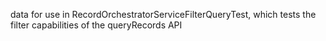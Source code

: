 data for use in RecordOrchestratorServiceFilterQueryTest, which tests
the filter capabilities of the queryRecords API
